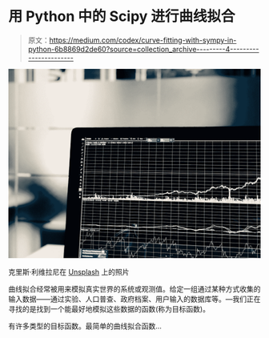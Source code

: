 # 用 Python 中的 Scipy 进行曲线拟合

> 原文：<https://medium.com/codex/curve-fitting-with-sympy-in-python-6b8869d2de60?source=collection_archive---------4----------------------->

![](img/9ee7d1fe67b032da63ecf870e58174a6.png)

克里斯·利维拉尼在 [Unsplash](https://unsplash.com?utm_source=medium&utm_medium=referral) 上的照片

曲线拟合经常被用来模拟真实世界的系统或观测值。给定一组通过某种方式收集的输入数据——通过实验、人口普查、政府档案、用户输入的数据库等。—我们正在寻找的是找到一个能最好地模拟这些数据的函数(称为目标函数)。

有许多类型的目标函数。最简单的曲线拟合函数…